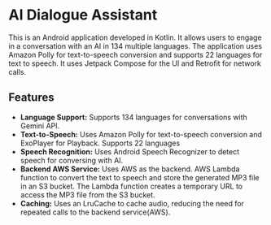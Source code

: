# AI Dialogue Assistant

This is an Android application developed in Kotlin. It allows users to engage in a conversation with an AI in 134 multiple languages. The application uses Amazon Polly for text-to-speech conversion and supports 22 languages for text to speech. It uses Jetpack Compose for the UI and Retrofit for network calls.

## Features

- **Language Support:** Supports 134 languages for conversations with Gemini API.
- **Text-to-Speech:** Uses Amazon Polly for text-to-speech conversion and ExoPlayer for Playback. Supports 22 languages
- **Speech Recognition:** Uses Android Speech Recognizer to detect speech for conversing with AI.
- **Backend AWS Service:** Uses AWS as the backend. AWS Lambda function to convert the text to speech and store the generated MP3 file in an S3 bucket. The Lambda function creates a temporary URL to access the MP3 file from the S3 bucket. 
- **Caching:** Uses an LruCache to cache audio, reducing the need for repeated calls to the backend service(AWS).

